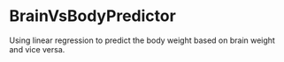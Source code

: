 # BrainVsBodyPredictor
Using linear regression to predict the body weight based on brain weight and vice versa. 

